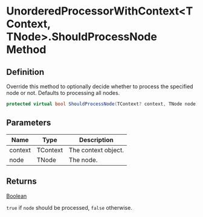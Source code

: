 # UnorderedProcessorWithContext&lt;TContext, TNode&gt;.ShouldProcessNode Method
## Definition

Override this method to optionally decide whether to process the specified node or not. Defaults to processing all nodes.

```c#
protected virtual bool ShouldProcessNode(TContext? context, TNode node);
```

## Parameters

| Name | Type | Description |
| ---- | ---- | ----------- |
| context | TContext | The context object. |
| node | TNode | The node. |

## Returns

[Boolean](https://learn.microsoft.com/en-gb/dotnet/api/System.Boolean)

`true` if `node` should be processed, `false` otherwise.

